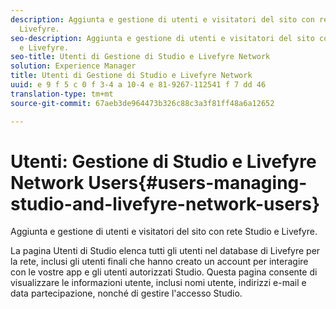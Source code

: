 ```yaml
---
description: Aggiunta e gestione di utenti e visitatori del sito con rete Studio e
  Livefyre.
seo-description: Aggiunta e gestione di utenti e visitatori del sito con rete Studio
  e Livefyre.
seo-title: Utenti di Gestione di Studio e Livefyre Network
solution: Experience Manager
title: Utenti di Gestione di Studio e Livefyre Network
uuid: e 9 f 5 c 0 f 3-4 a 10-4 e 81-9267-112541 f 7 dd 46
translation-type: tm+mt
source-git-commit: 67aeb3de964473b326c88c3a3f81ff48a6a12652

---
```



# Utenti: Gestione di Studio e Livefyre Network Users{#users-managing-studio-and-livefyre-network-users}

Aggiunta e gestione di utenti e visitatori del sito con rete Studio e Livefyre.

La pagina Utenti di Studio elenca tutti gli utenti nel database di Livefyre per la rete, inclusi gli utenti finali che hanno creato un account per interagire con le vostre app e gli utenti autorizzati Studio. Questa pagina consente di visualizzare le informazioni utente, inclusi nomi utente, indirizzi e-mail e data partecipazione, nonché di gestire l'accesso Studio.
